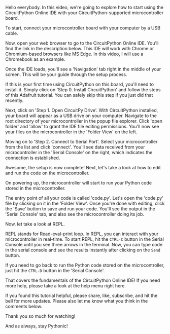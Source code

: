 <!-- [Opening scene: Screen showing a microcontroller board and a computer] -->

<!-- [Background music playing softly] -->

<!-- [Voiceover: Friendly, enthusiastic tone] -->
Hello everybody. In this video, we're going to explore how to start using the CircuitPython Online IDE with your CircuitPython-supported microcontroller board.

<!-- [Scene transition: Close-up of the microcontroller board being connected to a computer via a USB cable.] -->

<!-- [Text on screen: Setup] -->

To start, connect your microcontroller board with your computer by a USB cable.

<!-- [Scene transition: Screen capture of a web browser opening the CircuitPython Online IDE] -->

Now, open your web browser to go to the CircuitPython Online IDE. You'll find the link in the description below. This IDE will work with Chrome or Chromium-based browsers like MS Edge. In this video, I will use a Chromebook as an example.

<!-- [Scene transition: Highlighting the 'Navigation' tab within the IDE] -->

Once the IDE loads, you'll see a 'Navigation' tab right in the middle of your screen. This will be your guide through the setup process.

<!-- [Scene transition: Clicking on Step 0. Install CircuitPython] -->

If this is your first time using CircuitPython on this board, you'll need to install it. Simply click on 'Step 0. Install CircuitPython' and follow the steps of this Adafruit tutorial. You can safely skip this step if you just did that recently.

<!-- [Scene transition: Clicking on Step 1. Open CircuitPy Drive] -->

Next, click on 'Step 1. Open CircuitPy Drive'. With CircuitPython installed, your board will appear as a USB drive on your computer. Navigate to the root directory of your microcontroller in the popup file explorer. Click 'open folder' and 'allow' to grant the IDE file editing permissions. You'll now see your files on the microcontroller in the 'Folder View' on the left.

<!-- [Scene transition: Clicking on Step 2. Connect to Serial Port] -->

Moving on to 'Step 2. Connect to Serial Port'. Select your microcontroller from the list and click 'connect'. You'll see data received from your microcontroller in the 'Serial Console' on the right, which indicates the connection is established.

Awesome, the setup is now complete! Next, let's take a look at how to edit and run the code on the microcontroller.

<!-- [Text on screen: Edit and Run code!] -->

<!-- [Scene transition: Showing the IDE in 'Script mode'] -->

On powering up, the microcontroller will start to run your Python code stored in the microcontroller.

<!-- [Scene transition: Editing a file in the IDE] -->

The entry point of all your code is called 'code.py'. Let's open the 'code.py' file by clicking on it in the 'Folder View'. Once you're done with editing, click the 'Save' button to save and run your code. You'll see the output in the 'Serial Console' tab, and also see the microcontroller doing its job.

<!-- [Scene transition: Showing REPL mode] -->
<!-- [Text on screen: REPL (Read-eval-print loop)] -->

Now, let take a look at REPL.

REPL stands for Read-eval-print loop. In REPL, you can interact with your microcontroller in real-time. To start REPL, hit the `CTRL-C` button in the Serial Console until you see three arrows in the terminal. Now, you can type code in the serial console and see the results instantly after clicking on the `Send` button.

If you need to go back to run the Python code stored on the microcontroller, just hit the `CTRL-D` button in the 'Serial Console'.

<!-- [Scene transition: Ending scene with the project running successfully on the microcontroller] -->

<!-- [Text on screen: Summary] -->
That covers the fundamentals of the CircuitPython Online IDE!
If you need more help, please take a look at the help menu right here.

<!-- [Text on screen: Thank You for Watching!] -->

If you found this tutorial helpful, please share, like, subscribe, and hit the bell for more updates. Please also let me know what you think in the comments below.

Thank you so much for watching! 

And as always,
stay Pythonic!

<!-- [End screen with social media handles and a subscribe button] -->
<!-- [Background music fades out] -->
